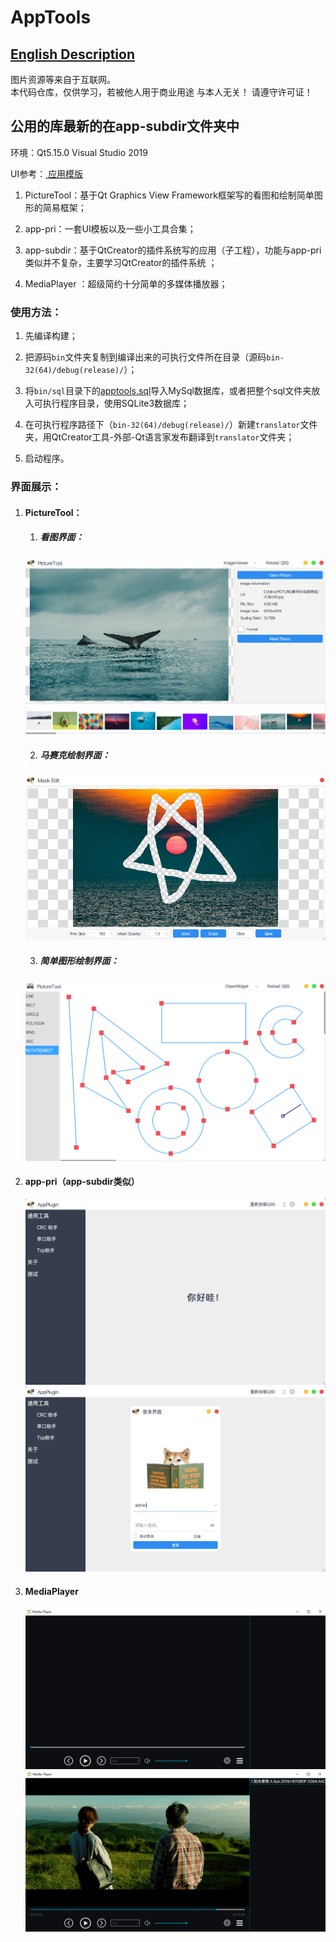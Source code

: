 # AppTools  

## [English Description](README_en.md)  

图片资源等来自于互联网。  
本代码仓库，仅供学习，若被他人用于商业用途 与本人无关！ 请遵守许可证！  



## 公用的库最新的在app-subdir文件夹中



环境：Qt5.15.0	Visual Studio 2019  

UI参考：[ 应用模版 ](https://github.com/xtuer/template-app/tree/master/template-qt "xtuer/template-app")  

1. PictureTool：基于Qt  Graphics View Framework框架写的看图和绘制简单图形的简易框架；  

2. app-pri：一套UI模板以及一些小工具合集；    

3. app-subdir：基于QtCreator的插件系统写的应用（子工程），功能与app-pri类似并不复杂，主要学习QtCreator的插件系统 ；  

4. MediaPlayer ：超级简约十分简单的多媒体播放器；  

   

### 使用方法：  

1. 先编译构建；  

2. 把源码`bin`文件夹复制到编译出来的可执行文件所在目录（源码`bin-32(64)/debug(release)/`）；  

3. 将`bin/sql`目录下的[apptools.sql](bin/sql/apptools.sql)导入MySql数据库，或者把整个sql文件夹放入可执行程序目录，使用SQLite3数据库；  

4. 在可执行程序路径下（`bin-32(64)/debug(release)/`）新建`translator`文件夹，用QtCreator工具-外部-Qt语言家发布翻译到`translator`文件夹；  

5. 启动程序。  

   

### 界面展示：  

1. #### PictureTool：  

   1. ##### 看图界面：  
   	<div align=center><img src="PictureTool/doc/ImageView.png"></div>  
   	
   2. ##### 马赛克绘制界面：  
   <div align=center><img src="PictureTool/doc/MaskEdit.png"></div>  
   
   3. ##### 简单图形绘制界面：  

   <div align=center><img src="PictureTool/doc/DrawScene.png"></div>  
   
2. #### app-pri（app-subdir类似）  
   
   <div align=center><img src="app-subdir/doc/MainWindow.png"></div>  
   
   <div align=center><img src="app-subdir/doc/LoginWidget.png"></div>  
   
3. #### MediaPlayer  

   <div align=center><img src="MediaPlayer/doc/MediaPlayer.png"></div>  
   
   <div align=center><img src="MediaPlayer/doc/MediaPalyer_A.SUN.png"></div>  
   